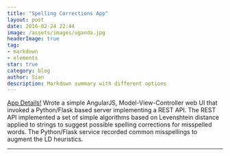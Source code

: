 ```yaml
---
title: "Spelling Corrections App"
layout: post
date: 2016-02-24 22:44
image: /assets/images/uganda.jpg
headerImage: true
tag:
- markdown
- elements
star: true
category: blog
author: Sian
description: Markdown summary with different options
---
```


[App Details!][1]
Wrote a simple AngularJS, Model-View-Controller web UI that invoked a Python/Flask based server implementing a REST API.
The REST API implemented a set of simple algorithms based on Levenshtein distance applied to strings to suggest possible spelling corrections for misspelled words. The Python/Flask service recorded common misspellings to augment the LD heuristics.


---



[1]: http://uganda.cuewb.org
